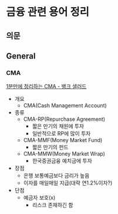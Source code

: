 # 금융 관련 용어 정리

## 의문

## General

### CMA

[1분만에 정리하는 CMA - 뱅크 샐러드](https://www.banksalad.com/contents/1%EB%B6%84%EB%A7%8C%EC%97%90-%EC%A0%95%EB%A6%AC%ED%95%98%EB%8A%94-CMA-febc)

- 개요
  - CMA(Cash Management Account)
- 종류
  - CMA-RP(Repurchase Agreement)
    - 짧은 만기의 채원에 투자
    - 일반적으로 RP에 많이 투자
  - CMA-MMF(Money Market Fund)
    - 짧은 만기의 펀드
  - CMA-MMW(Money Market Wrap)
    - 한국증권금융 예치금에 투자
- 장점
  - 은행 보통예금보다 금리가 높음
  - 이자를 매일매일 지급(대략 연1.2%이자?)
- 단점
  - 예금자 보호(x)
    - 리스크 존재하긴 함
